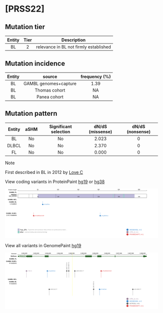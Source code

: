 # [PRSS22]

## Mutation tier

|Entity|Tier|Description                           |
|:------:|:----:|--------------------------------------|
|BL    |2   |relevance in BL not firmly established|
## Mutation incidence

|Entity|source               |frequency (%)|
|:------:|:---------------------:|:-------------:|
|BL    |GAMBL genomes+capture|1.39         |
|BL    |Thomas cohort        |  NA         |
|BL    |Panea cohort         |  NA         |

## Mutation pattern

|Entity|aSHM|Significant selection|dN/dS (missense)|dN/dS (nonsense)|
|:------:|:----:|:---------------------:|:----------------:|:----------------:|
|BL    |No  |No                   |2.023           |0               |
|DLBCL |No  |No                   |2.370           |0               |
|FL    |No  |No                   |0.000           |0               |


> [!NOTE]
> First described in BL in 2012 by [Love C](https://pubmed.ncbi.nlm.nih.gov/23143597)

View coding variants in ProteinPaint [hg19](https://www.bcgsc.ca/downloads/morinlab/GAMBL/test/genes/PRSS22_protein.html)  or [hg38](https://www.bcgsc.ca/downloads/morinlab/GAMBL/test/genes/PRSS22_protein_hg38.html)

![image](images/proteinpaint/PRSS22_NM_022119.svg)

View all variants in GenomePaint [hg19](https://www.bcgsc.ca/downloads/morinlab/GAMBL/test/genes/PRSS22.html)

![image](images/proteinpaint/PRSS22.svg)

